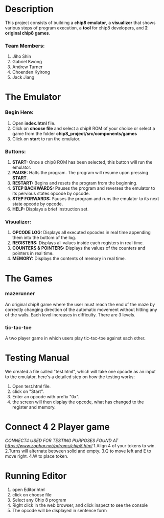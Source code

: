 # Description
This project consists of building a **chip8 emulator**, a **visualizer** that shows various steps of program execution, a **tool** for chip8 developers, and **2 original chip8 games**.

### Team Members:
  1. Jiho Shin
  2. Gabriel Kwong
  3. Andrew Turner
  4. Choenden Kyirong
  5. Jack Jiang


# The Emulator
### Begin Here:
1. Open **index.html** file.
2. Click on **choose file** and select a chip8 ROM of your choice or select a game from the folder **chip8_project/src/components/games**
3. Click on **start** to run the emulator.

### Buttons:
1. **START:** Once a chip8 ROM has been selected, this button will run the emulator.
2. **PAUSE:** Halts the program. The program will resume upon pressing **START**.
3. **RESTART:** Begins and resets the program from the beginning.
4. **STEP BACKWARDS:** Pauses the program and reverses the emulator to its pervious states opcode by opcode.
5. **STEP FORWARDS:** Pauses the program and runs the emulator to its next state opcode by opcode.
6. **HELP:** Displays a brief instruction set.

### Visualizer:
1. **OPCODE LOG:** Displays all executed opcodes in real time appending them into the bottom of the log.
2. **REGISTERS:** Displays all values inside each registers in real time.
3. **COUNTERS & POINTERS:** Displays the values of the counters and pointers in real time.
4. **MEMORY:** Displays the contents of memory in real time.


# The Games

### mazerunner
An original chip8 game where the user must reach the end of the maze by correctly changing direction of the automatic movement without hitting any of the walls.  Each level increases in difficulty. There are 3 levels.

### tic-tac-toe
A two player game in which users play tic-tac-toe against each other. 


# Testing Manual
We created a file called "test.html", which will take one opcode as an input to the emulator, here's a detailed step on how the testing works:
1. Open test.html file.
2. click on "Start".
3. Enter an opcode with prefix "0x".
4. the screen will then display the opcode, what has changed to the register and memory.

# Connect 4 2 Player game
 *CONNECT4 USED FOR TESTING PURPOSES FOUND AT https://www.zophar.net/pdroms/chip8.html*
 1.Align 4 of your tokens to win.
 2.Turns will alternate between solid and empty.
 3.Q to move left and E to move right.
 4.W to place token.

# Running Editor
1. open Editor.html
2. click on choose file 
3. Select any Chip 8 program
4. Right click in the web browser, and click inspect to see the console
5. The opcode will be displayed in sentence form
